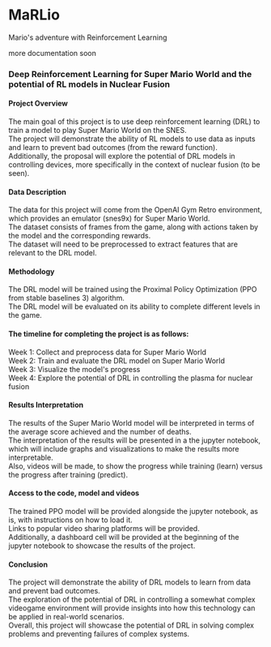 # MaRLio
Mario's adventure with Reinforcement Learning

more documentation soon

### Deep Reinforcement Learning for Super Mario World and the potential of RL models in Nuclear Fusion

#### Project Overview
The main goal of this project is to use deep reinforcement learning (DRL) to train a model to play Super Mario World on the SNES.  
The project will demonstrate the ability of RL models to use data as inputs and learn to prevent bad outcomes (from the reward function).  
Additionally, the proposal will explore the potential of DRL models in controlling devices, more specifically in the context of nuclear fusion (to be seen).  

#### Data Description
The data for this project will come from the OpenAI Gym Retro environment, which provides an emulator (snes9x) for Super Mario World.  
The dataset consists of frames from the game, along with actions taken by the model and the corresponding rewards.  
The dataset will need to be preprocessed to extract features that are relevant to the DRL model.  

#### Methodology
The DRL model will be trained using the Proximal Policy Optimization (PPO from stable baselines 3) algorithm.  
The DRL model will be evaluated on its ability to complete different levels in the game.  

#### The timeline for completing the project is as follows:
Week 1: Collect and preprocess data for Super Mario World  
Week 2: Train and evaluate the DRL model on Super Mario World  
Week 3: Visualize the model's progress  
Week 4: Explore the potential of DRL in controlling the plasma for nuclear fusion  

#### Results Interpretation
The results of the Super Mario World model will be interpreted in terms of the average score achieved and the number of deaths.  
The interpretation of the results will be presented in a the jupyter notebook, which will include graphs and visualizations to make the results more interpretable.  
Also, videos will be made, to show the progress while training (learn) versus the progress after training (predict).  

#### Access to the code, model and videos
The trained PPO model will be provided alongside the jupyter notebook, as is, with instructions on how to load it.  
Links to popular video sharing platforms will be provided.  
Additionally, a dashboard cell will be provided at the beginning of the jupyter notebook to showcase the results of the project.  

#### Conclusion
The project will demonstrate the ability of DRL models to learn from data and prevent bad outcomes.  
The exploration of the potential of DRL in controlling a somewhat complex videogame environment will provide insights into how this technology can be applied in real-world scenarios.  
Overall, this project will showcase the potential of DRL in solving complex problems and preventing failures of complex systems.  
